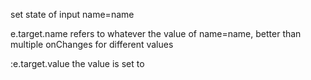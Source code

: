 set state of input name=name

e.target.name refers to whatever the value of name=name, better than multiple onChanges for different values

:e.target.value the value is set to 